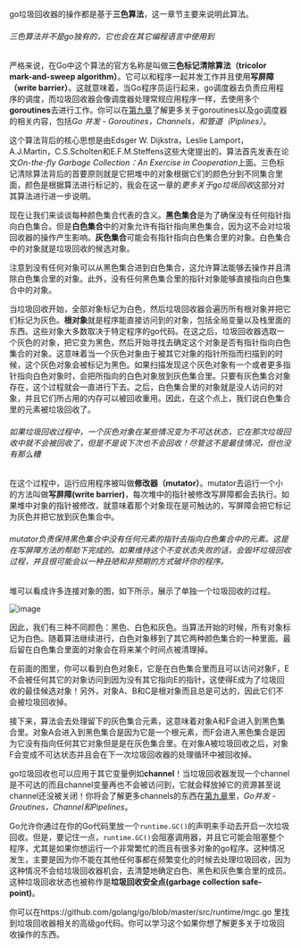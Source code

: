 go垃圾回收器的操作都是基于**三色算法**，这一章节主要来说明此算法。

###### 三色算法并不是go独有的，它也会在其它编程语言中使用到

严格来说，在Go中这个算法的官方名称是叫做**三色标记清除算法（tricolor mark-and-sweep algorithm）**。它可以和程序一起并发工作并且使用**写屏障（write barrier）**。这就意味着，当Go程序员运行起来，go调度器去负责应用程序的调度，而垃圾回收器会像调度器处理常规应用程序一样，去使用多个**goroutines**去进行工作。你可以在[第九章](https://github.com/hantmac/Mastering_Go_ZH_CN/blob/master/eBook/chapter9/09.0.md)了解更多关于goroutines以及go调度器的相关内容，包括*Go 并发 - Goroutines，Channels，和管道（Piplines）*。

这个算法背后的核心思想是由Edsger W. Dijkstra，Leslie Lamport，A.J.Martin，C.S.Scholten和E.F.M.Steffens这些大佬提出的。算法首先发表在论文*On-the-fly Garbage Collection：An Exercise in Cooperation*上面。三色标记清除算法背后的首要原则就是它把堆中的对象根据它们的颜色分到不同集合里面，颜色是根据算法进行标记的，我会在这一章的*更多关于go垃圾回收*这部分对其算法进行进一步说明。

现在让我们来谈谈每种颜色集合代表的含义。**黑色集合**是为了确保没有任何指针指向白色集合。但是**白色集合**中的对象允许有指针指向黑色集合，因为这不会对垃圾回收器的操作产生影响。**灰色集合**可能会有指针指向白色集合里的对象。白色集合中的对象就是垃圾回收的候选对象。

注意到没有任何对象可以从黑色集合进到白色集合，这允许算法能够去操作并且清除白色集合里的对象。此外，没有任何黑色集合里的指针对象能够直接指向白色集合中的对象。

当垃圾回收开始，全部对象标记为白色，然后垃圾回收器会遍历所有根对象并把它们标记为灰色。**根对象**就是程序能直接访问到的对象，包括全局变量以及栈里面的东西。这些对象大多数取决于特定程序的go代码。在这之后，垃圾回收器选取一个灰色的对象，把它变为黑色，然后开始寻找去确定这个对象是否有指针指向白色集合的对象。这意味着当一个灰色对象由于被其它对象的指针所指而扫描到的时候，这个灰色对象会被标记为黑色。如果扫描发现这个灰色对象有一个或者更多指针指向白色对象时，会把所指向的白色对象放到灰色集合里。只要有灰色集合对象存在，这个过程就会一直进行下去。之后，白色集合里的对象就是没人访问的对象，并且它们所占用的内存可以被回收重用。因此，在这个点上，我们说白色集合里的元素被垃圾回收了。

###### *如果垃圾回收过程中，一个灰色对象在某些情况变为不可达状态，它在那次垃圾回收中就不会被回收了，但是不是说下次也不会回收！尽管这不是最佳情况，但也没有那么糟*

在这个过程中，运行应用程序被叫做**修改器（mutator）**。mutator去运行一个小的方法叫做**写屏障(write barrier)**，每次堆中的指针被修改写屏障都会去执行。如果堆中对象的指针被修改，就意味着那个对象现在是可触达的，写屏障会把它标记为灰色并把它放到灰色集合中。

###### *mutator负责保持黑色集合中没有任何元素的指针去指向白色集合中的元素。这是在写屏障方法的帮助下完成的。如果维持这个不变状态失败的话，会毁坏垃圾回收过程，并且很可能会以一种丑陋和非预期的方式破坏你的程序。*


堆可以看成许多连接对象的图，如下所示，展示了单独一个垃圾回收的过程。

![image](https://tva1.sinaimg.cn/large/0082zybpgy1gc1gxig1k3j30v20u0gtq.jpg)


因此，我们有三种不同颜色：黑色、白色和灰色。当算法开始的时候，所有对象标记为白色。随着算法继续进行，白色对象移到了其它两种颜色集合的一种里面。最后留在白色集合里面的对象会在将来某个时间点被清理掉。

在前面的图里，你可以看到白色对象E，它是在白色集合里而且可以访问对象F，E不会被任何其它的对象访问到因为没有其它指向E的指针，这使得E成为了垃圾回收的最佳候选对象！另外，对象A、B和C是根对象而且总是可达的，因此它们不会被垃圾回收掉。


接下来，算法会去处理留下的灰色集合元素，这意味着对象A和F会进入到黑色集合里。对象A会进入到黑色集合是因为它是一个根元素，而F会进入黑色集合是因为它没有指向任何其它对象但是是在灰色集合里。在对象A被垃圾回收之后，对象F会变成不可达状态并且会在下一次垃圾回收器的处理循环中被回收掉。

go垃圾回收也可以应用于其它变量例如**channel**！当垃圾回收器发现一个channel是不可达的而且channel变量再也不会被访问到，它就会释放掉它的资源甚至说channel还没被关闭！你将会了解更多channels的东西在[第九章](https://github.com/hantmac/Mastering_Go_ZH_CN/blob/master/eBook/chapter9/09.0.md)里，*Go并发 - Groutines，Channel和Pipelines*。


Go允许你通过在你的Go代码里放一个```runtime.GC()```的声明来手动去开启一次垃圾回收。但是，要记住一点，```runtime.GC()```会阻塞调用器，并且它可能会阻塞整个程序，尤其是如果你想运行一个非常繁忙的而且有很多对象的go程序。这种情况发生，主要是因为你不能在其他任何事都在频繁变化的时候去处理垃圾回收，因为这种情况不会给垃圾回收器机会，去清楚地确定白色、黑色和灰色集合里的成员。这种垃圾回收状态也被称作是**垃圾回收安全点(garbage collection safe-point)**。


你可以在https://github.com/golang/go/blob/master/src/runtime/mgc.go 里找到垃圾回收器相关的高级go代码。你可以学习这个如果你想了解更多关于垃圾回收操作的东西。
